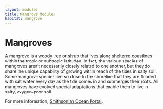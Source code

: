 ```yaml
---
layout: modules
title: Mangrove Modules
habitat: mangrove
---
```


# Mangroves

A mangrove is a woody tree or shrub that lives along sheltered coastlines within the tropic or subtropic latitudes. In fact, the various species of mangroves aren’t necessarily closely related to one another, but they do share the unique capability of growing within reach of the tides in salty soil. Some mangrove species live so close to the shoreline that they are flooded with salt water every day as the tide comes in and submerges their roots. All mangroves have evolved special adaptations that enable them to live in salty, oxygen-poor soil.

For more information, [Smithsonian Ocean Portal](https://ocean.si.edu/ocean-life/plants-algae/mangroves).
